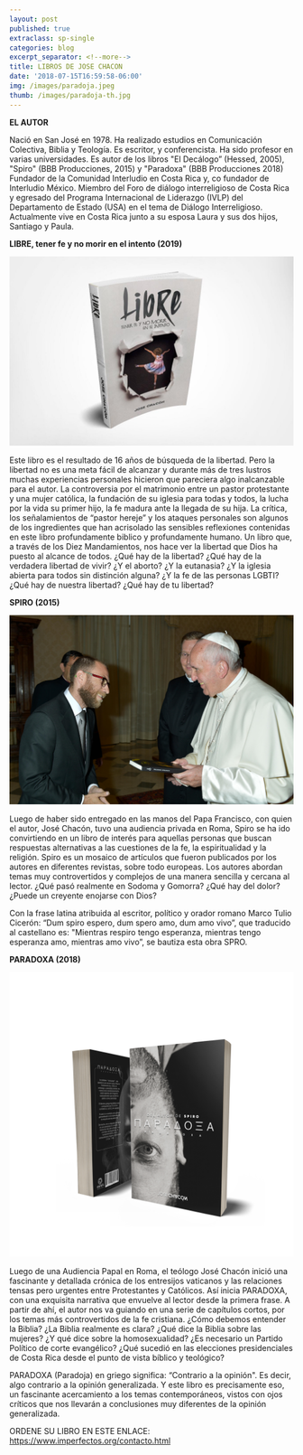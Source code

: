 ```yaml
---
layout: post
published: true
extraclass: sp-single
categories: blog
excerpt_separator: <!--more-->
title: LIBROS DE JOSE CHACON
date: '2018-07-15T16:59:58-06:00'
img: /images/paradoja.jpeg
thumb: /images/paradoja-th.jpg
---
```

**EL AUTOR**

Nació en San José en 1978. Ha realizado estudios en Comunicación Colectiva, Biblia y Teología.  Es escritor, y conferencista. Ha sido profesor en varias universidades. Es autor de los libros "El Decálogo” (Hessed, 2005), "Spiro" (BBB Producciones, 2015) y "Paradoxa" (BBB Producciones 2018) Fundador de la Comunidad Interludio en Costa Rica y, co fundador de Interludio México. Miembro del Foro de diálogo interreligioso de Costa Rica y egresado del Programa Internacional de Liderazgo (IVLP) del Departamento de Estado (USA) en el tema de Diálogo Interreligioso.  Actualmente vive en Costa Rica junto a su esposa Laura y sus dos hijos, Santiago y Paula.

**LIBRE, tener fe y no morir en el intento (2019)**

![null](/images/bc5e5b1c-30a0-4347-bce3-de077433bdaa.jpg)

Este libro es el resultado de 16 años de búsqueda de la libertad.  Pero la libertad no es una meta fácil de alcanzar y durante más de tres lustros muchas experiencias personales hicieron que pareciera algo inalcanzable para el autor.  La controversia por el matrimonio entre un pastor protestante y una mujer católica, la fundación de su iglesia para todas y todos, la lucha por la vida su primer hijo,  la fe madura ante la llegada de su hija. La crítica, los señalamientos de “pastor hereje” y los ataques personales son algunos de los ingredientes que han acrisolado las sensibles reflexiones contenidas en este libro profundamente biblico y profundamente humano. Un libro que, a través de los Diez Mandamientos, nos hace ver la libertad que Dios ha puesto al alcance de todos.  ¿Qué hay de la libertad? ¿Qué hay de la verdadera libertad de vivir? ¿Y el aborto? ¿Y la eutanasia? ¿Y la iglesia abierta para todos sin distinción alguna? ¿Y la fe de las personas LGBTI? ¿Qué hay de nuestra libertad? ¿Qué hay de tu libertad?

**SPIRO (2015)**

![null](/images/01285_06102016.jpg)

Luego de haber sido entregado en las manos del Papa Francisco, con quien el autor, José Chacón, tuvo una audiencia privada en Roma, Spiro se ha ido convirtiendo en un libro de interés para aquellas personas que buscan respuestas alternativas a las cuestiones de la fe, la espiritualidad y la religión. Spiro es un mosaico de artículos que fueron publicados por los autores en diferentes revistas, sobre todo europeas. Los autores abordan temas muy controvertidos y complejos de una manera sencilla y cercana al lector. ¿Qué pasó realmente en Sodoma y Gomorra? ¿Qué hay del dolor? ¿Puede un creyente enojarse con Dios? 

Con la frase latina atribuida al escritor, político y orador romano Marco Tulio Cicerón: “Dum spiro espero, dum spero amo, dum amo vivo”, que traducido al castellano es: "Mientras respiro tengo esperanza, mientras tengo esperanza amo, mientras amo vivo”, se bautiza esta obra SPRO. 

**PARADOXA (2018)**

![null](/images/libro-1.png)

Luego de una Audiencia Papal en Roma, el teólogo José Chacón inició una fascinante y detallada crónica de los entresijos vaticanos y las relaciones tensas pero urgentes entre Protestantes y Católicos. Así inicia PARADOXA, con una exquisita narrativa que envuelve al lector desde la primera frase. A partir de ahí, el autor nos va guiando en una serie de capítulos cortos, por los temas más controvertidos de la fe cristiana. ¿Cómo debemos entender la Biblia? ¿La Biblia realmente es clara? ¿Qué dice la Biblia sobre las mujeres? ¿Y qué dice sobre la homosexualidad? ¿Es necesario un Partido Político de corte evangélico? ¿Qué sucedió en las elecciones presidenciales de Costa Rica desde el punto de vista bíblico y teológico?

PARADOXA (Paradoja) en griego significa: “Contrario a la opinión". Es decir, algo contrario a la opinión generalizada. Y este libro es precisamente eso, un fascinante acercamiento a los temas contemporáneos, vistos con ojos críticos que nos llevarán a conclusiones muy diferentes de la opinión generalizada.

ORDENE SU LIBRO EN ESTE ENLACE: https://www.imperfectos.org/contacto.html
